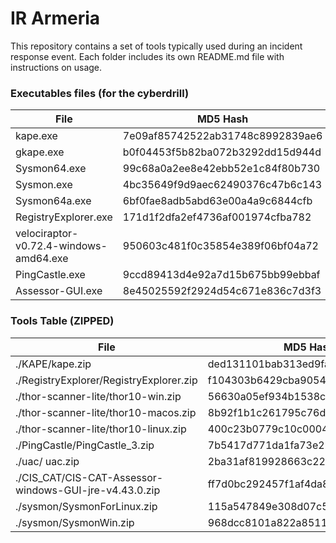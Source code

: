 # IR Armeria

This repository contains a set of tools typically used during an incident response event. Each folder includes its own README.md file with instructions on usage.
### Executables files (for the cyberdrill)
| File                                               | MD5 Hash                         |
|----------------------------------------------------|----------------------------------|
|kape.exe | 7e09af85742522ab31748c8992839ae6|
|gkape.exe | b0f04453f5b82ba072b3292dd15d944d|
|Sysmon64.exe | 99c68a0a2ee8e42ebb52e1c84f80b730|
|Sysmon.exe | 4bc35649f9d9aec62490376c47b6c143|
|Sysmon64a.exe | 6bf0fae8adb5abd63e00a4a9c6844cfb|
|RegistryExplorer.exe | 171d1f2dfa2ef4736af001974cfba782|
|velociraptor-v0.72.4-windows-amd64.exe|950603c481f0c35854e389f06bf04a72|
|PingCastle.exe|9ccd89413d4e92a7d15b675bb99ebbaf|
|Assessor-GUI.exe|8e45025592f2924d54c671e836c7d3f3|



### Tools Table (ZIPPED)

| File                                               | MD5 Hash                         |
|----------------------------------------------------|----------------------------------|
| ./KAPE/kape.zip                                           | ded131101bab313ed9fa676f472e1922 |
| ./RegistryExplorer/RegistryExplorer.zip                   | f104303b6429cba9054373959862eb11 |
| ./thor-scanner-lite/thor10-win.zip                        | 56630a05ef934b1538c8397bb6da3fe3 |
| ./thor-scanner-lite/thor10-macos.zip                      | 8b92f1b1c261795c76de25b6a7bba0fb |
| ./thor-scanner-lite/thor10-linux.zip                      | 400c23b0779c10c0004fbf52cda8c1ae |
| ./PingCastle/PingCastle_3.zip                             | 7b5417d771da1fa73e221210af47d344 |
| ./uac/ uac.zip                                            | 2ba31af819928663c2287b36e9d960f7 |
| ./CIS_CAT/CIS-CAT-Assessor-windows-GUI-jre-v4.43.0.zip    | ff7d0bc292457f1af4da8f7348c410aa |
| ./sysmon/SysmonForLinux.zip                               | 115a547849e308d07c599c7a097452c8 |
| ./sysmon/SysmonWin.zip                                    | 968dcc8101a822a851135a0e9fb00cc0 |
